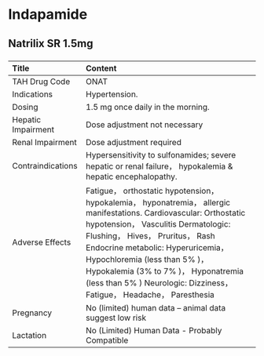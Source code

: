 # Indapamide

## Natrilix SR 1.5mg

##### 

| Title              | Content                                                                                                                                                                                                                                                                                                                                                                              |
|:-------------------|:-------------------------------------------------------------------------------------------------------------------------------------------------------------------------------------------------------------------------------------------------------------------------------------------------------------------------------------------------------------------------------------|
| TAH Drug Code      | ONAT                                                                                                                                                                                                                                                                                                                                                                                 |
| Indications        | Hypertension.                                                                                                                                                                                                                                                                                                                                                                        |
| Dosing             | 1.5 mg once daily in the morning.                                                                                                                                                                                                                                                                                                                                                    |
| Hepatic Impairment | Dose adjustment not necessary                                                                                                                                                                                                                                                                                                                                                        |
| Renal Impairment   | Dose adjustment required                                                                                                                                                                                                                                                                                                                                                             |
| Contraindications  | Hypersensitivity to sulfonamides; severe hepatic or renal failure， hypokalemia & hepatic encephalopathy.                                                                                                                                                                                                                                                                            |
| Adverse Effects    | Fatigue， orthostatic hypotension， hypokalemia， hyponatremia， allergic manifestations. Cardiovascular: Orthostatic hypotension， Vasculitis Dermatologic: Flushing， Hives， Pruritus， Rash Endocrine metabolic: Hyperuricemia， Hypochloremia (less than 5% )， Hypokalemia (3% to 7% )， Hyponatremia (less than 5% ) Neurologic: Dizziness， Fatigue， Headache， Paresthesia |
| Pregnancy          | No (limited) human data – animal data suggest low risk                                                                                                                                                                                                                                                                                                                               |
| Lactation          | No (Limited) Human Data - Probably Compatible                                                                                                                                                                                                                                                                                                                                        |

